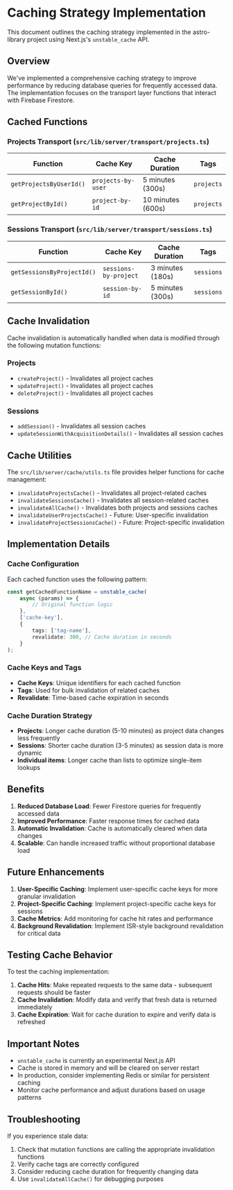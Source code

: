 # Caching Strategy Implementation

This document outlines the caching strategy implemented in the astro-library project using Next.js's `unstable_cache` API.

## Overview

We've implemented a comprehensive caching strategy to improve performance by reducing database queries for frequently accessed data. The implementation focuses on the transport layer functions that interact with Firebase Firestore.

## Cached Functions

### Projects Transport (`src/lib/server/transport/projects.ts`)

| Function                | Cache Key          | Cache Duration    | Tags       |
| ----------------------- | ------------------ | ----------------- | ---------- |
| `getProjectsByUserId()` | `projects-by-user` | 5 minutes (300s)  | `projects` |
| `getProjectById()`      | `project-by-id`    | 10 minutes (600s) | `projects` |

### Sessions Transport (`src/lib/server/transport/sessions.ts`)

| Function                   | Cache Key             | Cache Duration   | Tags       |
| -------------------------- | --------------------- | ---------------- | ---------- |
| `getSessionsByProjectId()` | `sessions-by-project` | 3 minutes (180s) | `sessions` |
| `getSessionById()`         | `session-by-id`       | 5 minutes (300s) | `sessions` |

## Cache Invalidation

Cache invalidation is automatically handled when data is modified through the following mutation functions:

### Projects

-   `createProject()` - Invalidates all project caches
-   `updateProject()` - Invalidates all project caches
-   `deleteProject()` - Invalidates all project caches

### Sessions

-   `addSession()` - Invalidates all session caches
-   `updateSessionWithAcquisitionDetails()` - Invalidates all session caches

## Cache Utilities

The `src/lib/server/cache/utils.ts` file provides helper functions for cache management:

-   `invalidateProjectsCache()` - Invalidates all project-related caches
-   `invalidateSessionsCache()` - Invalidates all session-related caches
-   `invalidateAllCache()` - Invalidates both projects and sessions caches
-   `invalidateUserProjectsCache()` - Future: User-specific invalidation
-   `invalidateProjectSessionsCache()` - Future: Project-specific invalidation

## Implementation Details

### Cache Configuration

Each cached function uses the following pattern:

```typescript
const getCachedFunctionName = unstable_cache(
    async (params) => {
        // Original function logic
    },
    ['cache-key'],
    {
        tags: ['tag-name'],
        revalidate: 300, // Cache duration in seconds
    }
);
```

### Cache Keys and Tags

-   **Cache Keys**: Unique identifiers for each cached function
-   **Tags**: Used for bulk invalidation of related caches
-   **Revalidate**: Time-based cache expiration in seconds

### Cache Duration Strategy

-   **Projects**: Longer cache duration (5-10 minutes) as project data changes less frequently
-   **Sessions**: Shorter cache duration (3-5 minutes) as session data is more dynamic
-   **Individual items**: Longer cache than lists to optimize single-item lookups

## Benefits

1. **Reduced Database Load**: Fewer Firestore queries for frequently accessed data
2. **Improved Performance**: Faster response times for cached data
3. **Automatic Invalidation**: Cache is automatically cleared when data changes
4. **Scalable**: Can handle increased traffic without proportional database load

## Future Enhancements

1. **User-Specific Caching**: Implement user-specific cache keys for more granular invalidation
2. **Project-Specific Caching**: Implement project-specific cache keys for sessions
3. **Cache Metrics**: Add monitoring for cache hit rates and performance
4. **Background Revalidation**: Implement ISR-style background revalidation for critical data

## Testing Cache Behavior

To test the caching implementation:

1. **Cache Hits**: Make repeated requests to the same data - subsequent requests should be faster
2. **Cache Invalidation**: Modify data and verify that fresh data is returned immediately
3. **Cache Expiration**: Wait for cache duration to expire and verify data is refreshed

## Important Notes

-   `unstable_cache` is currently an experimental Next.js API
-   Cache is stored in memory and will be cleared on server restart
-   In production, consider implementing Redis or similar for persistent caching
-   Monitor cache performance and adjust durations based on usage patterns

## Troubleshooting

If you experience stale data:

1. Check that mutation functions are calling the appropriate invalidation functions
2. Verify cache tags are correctly configured
3. Consider reducing cache duration for frequently changing data
4. Use `invalidateAllCache()` for debugging purposes
